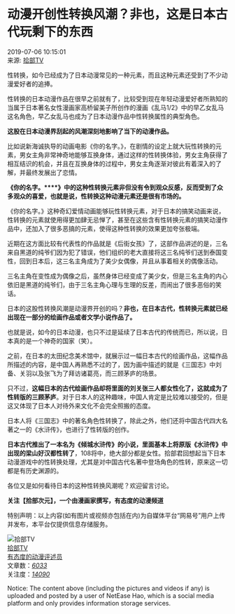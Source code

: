 # 动漫开创性转换风潮？非也，这是日本古代玩剩下的东西

2019-07-06 10:15:01  
来源: [拾部TV](https://www.163.com/dy/media/T1504522515992.html)

性转换，如今已经成为了日本动漫常见的一种元素，而且这种元素还受到了不少动漫爱好者的追捧。

性转换的日本动漫作品在很早之前就有了，比较受到现在年轻动漫爱好者所熟知的当属于日本著名女性漫画家高桥留美子所创作的漫画《乱马1/2》中的早乙女乱马这名角色，早乙女乱马也成为了日本动漫作品中性转换属性的典型角色。

**这股在日本动漫界刮起的风潮深刻地影响了当下的动漫作品。**

比如说新海诚执导的动画电影《你的名字。》，在剧情的设定上就大玩性转换的元素，男女主角非常神奇地能够互换身体，通过这样的性转换体验，男女主角获得了相互结识的机会，并且在互换身体的过程中，男女主角逐渐对彼此有着深入的了解，并最终发展出了恋情。

**《你的名字。****》中的这种性转换元素非但没有令到观众反感，反而受到了众多观众的喜爱，也就是说，性转换这种动漫元素还是很有市场的。**

《你的名字。》这种奇幻爱情动画能够玩性转换元素，对于日本的搞笑动画来说，性转换的元素就使用得更加肆无忌惮了，甚至在这些含有性转换元素的搞笑动漫作品中，还加入了很多恶搞的元素，使得这种性转换的效果更加夸张极端。

近期在这方面比较有代表性的作品就是《后街女孩》了，这部作品讲述的是，三名来自黑道的纯爷们因为犯了错误，他们组织的老大直接将这三名纯爷们送到泰国变性，回到日本后，这三名主角成为了美少女偶像，并且从事着相关的偶像活动。

三名主角在变性成为偶像之后，虽然身体已经变成了美少女，但是三名主角的内心依旧是黑道的纯爷们，由于三名主角心理与生理的反差，而闹出了很多恶俗的笑话。

日本的这股性转换风潮是动漫界开创的吗？**非也，在日本古代，性转换元素就已经出现在一部分的绘画作品或者文学小说作品了。**

也就是说，如今的日本动漫，也只不过是延续了日本古代的传统而已，所以说，日本真的是一个神奇的国家（笑）。

之前，在日本的太田纪念美术馆中，就展示过一幅日本古代的绘画作品，这幅作品所描述的内容，是中国人再熟悉不过的了，因为画中描述的就是《三国志》中刘备、关羽以及张飞为了拜访诸葛亮，而三顾茅庐的场景。

只不过，**这幅日本的古代绘画作品却将里面的刘关张三人都女性化了，这就成为了性转版的三顾茅庐**。对于日本人的这种趣味，中国人肯定是比较难以接受的，但是这又体现了日本人对待外来文化不会完全照搬的态度。

日本人将《三国志》中的著名角色性转换了，除此之外，他们还将中国古代四大名著之一的《水浒传》，也进行了性转版的创作。

**日本古代推出了一本名为《倾城水浒传》的小说，里面基本上将原版《水浒传》中出现的梁山好汉都性转了**，108将中，绝大部分都是女性。拾部君回想起当下日本动漫游戏中的性转换处理，尤其是对中国古代名著中登场角色的性转，原来这一切都是有历史渊源的。

各位又是如何看待日本的这种性转换风潮呢？欢迎留言讨论。

**关注【拾部次元】，一个由漫画家撰写，有态度的动漫频道**

特别声明：以上内容(如有图片或视频亦包括在内)为自媒体平台“网易号”用户上传并发布，本平台仅提供信息存储服务。

![拾部TV](https://nimg.ws.126.net/?url=http://dingyue.ws.126.net/2021/0129/a3701addj00qnoopn0004c0004g004gc.jpg&thumbnail=160y160&quality=80&type=jpg)  
[拾部TV](https://www.163.com/dy/media/T1504522515992.html)  
[有态度的动漫评述员](https://www.163.com/dy/media/T1504522515992.html)  
文章数：[_6033_](https://www.163.com/dy/media/T1504522515992.html)  
关注度：[_14090_](https://www.163.com/dy/media/T1504522515992.html)  

Notice: The content above (including the pictures and videos if any) is uploaded and posted by a user of NetEase Hao, which is a social media platform and only provides information storage services.